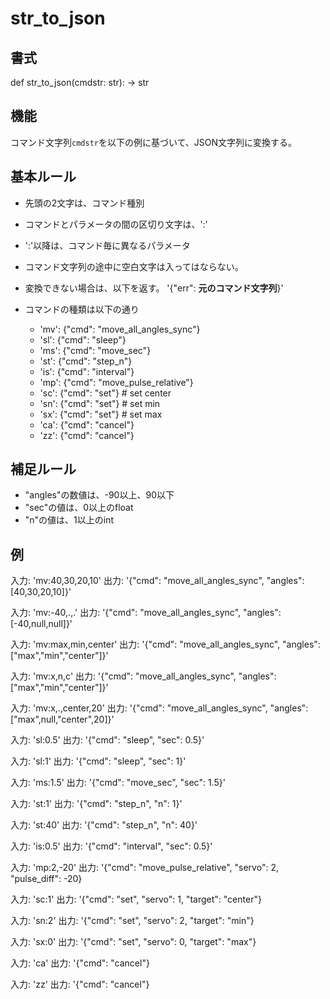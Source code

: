 # str_to_json

## 書式

def str_to_json(cmdstr: str): -> str

## 機能

コマンド文字列`cmdstr`を以下の例に基づいて、JSON文字列に変換する。

## 基本ルール

- 先頭の2文字は、コマンド種別

- コマンドとパラメータの間の区切り文字は、':'

- ':'以降は、コマンド毎に異なるパラメータ

- コマンド文字列の途中に空白文字は入ってはならない。

- 変換できない場合は、以下を返す。
  '{"err": **元のコマンド文字列**}'

- コマンドの種類は以下の通り
  - 'mv': {"cmd": "move_all_angles_sync"}
  - 'sl': {"cmd": "sleep"}
  - 'ms': {"cmd": "move_sec"}
  - 'st': {"cmd": "step_n"}
  - 'is': {"cmd": "interval"}
  - 'mp': {"cmd": "move_pulse_relative"}
  - 'sc': {"cmd": "set"}  # set center
  - 'sn': {"cmd": "set"}  # set min
  - 'sx': {"cmd": "set"}  # set max
  - 'ca': {"cmd": "cancel"}
  - 'zz': {"cmd": "cancel"}

## 補足ルール

- "angles"の数値は、-90以上、90以下
- "sec"の値は、0以上のfloat
- "n"の値は、1以上のint

## 例

入力: 'mv:40,30,20,10'
出力: '{"cmd": "move_all_angles_sync", "angles": [40,30,20,10]}'

入力: 'mv:-40,.,.'
出力: '{"cmd": "move_all_angles_sync", "angles": [-40,null,null]}'

入力: 'mv:max,min,center'
出力: '{"cmd": "move_all_angles_sync", "angles": ["max","min","center"]}'

入力: 'mv:x,n,c'
出力: '{"cmd": "move_all_angles_sync", "angles": ["max","min","center"]}'

入力: 'mv:x,.,center,20'
出力: '{"cmd": "move_all_angles_sync", "angles": ["max",null,"center",20]}'

入力: 'sl:0.5'
出力: '{"cmd": "sleep", "sec": 0.5}'

入力: 'sl:1'
出力: '{"cmd": "sleep", "sec": 1}'

入力: 'ms:1.5'
出力: '{"cmd": "move_sec", "sec": 1.5}'

入力: 'st:1'
出力: '{"cmd": "step_n", "n": 1}'

入力: 'st:40'
出力: '{"cmd": "step_n", "n": 40}'

入力: 'is:0.5'
出力: '{"cmd": "interval", "sec": 0.5}'

入力: 'mp:2,-20'
出力: '{"cmd": "move_pulse_relative", "servo": 2, "pulse_diff": -20}

入力: 'sc:1'
出力: '{"cmd": "set", "servo": 1, "target": "center"}

入力: 'sn:2'
出力: '{"cmd": "set", "servo": 2, "target": "min"}

入力: 'sx:0'
出力: '{"cmd": "set", "servo": 0, "target": "max"}

入力: 'ca'
出力: '{"cmd": "cancel"}

入力: 'zz'
出力: '{"cmd": "cancel"}
